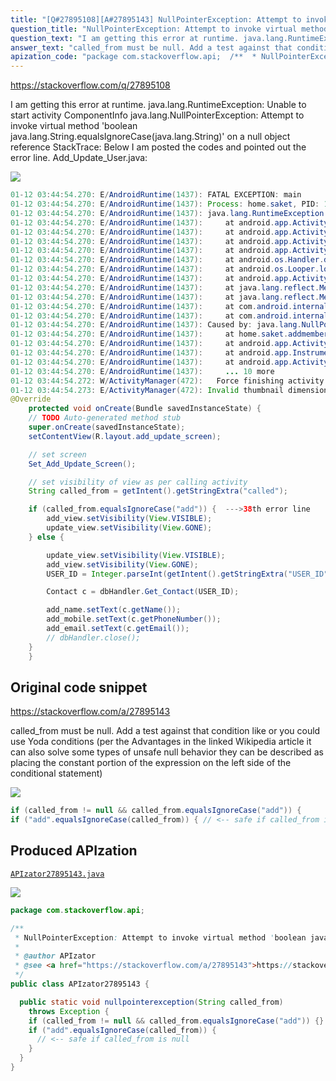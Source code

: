 ```yaml
---
title: "[Q#27895108][A#27895143] NullPointerException: Attempt to invoke virtual method 'boolean java.lang.String.equalsIgnoreCase(java.lang.String)' on a null object reference"
question_title: "NullPointerException: Attempt to invoke virtual method 'boolean java.lang.String.equalsIgnoreCase(java.lang.String)' on a null object reference"
question_text: "I am getting this error at runtime. java.lang.RuntimeException: Unable to start activity ComponentInfo   java.lang.NullPointerException: Attempt to invoke virtual method   'boolean java.lang.String.equalsIgnoreCase(java.lang.String)' on a   null object reference StackTrace: Below I am posted the codes and pointed out the error line. Add_Update_User.java:"
answer_text: "called_from must be null. Add a test against that condition like or you could use Yoda conditions (per the Advantages in the linked Wikipedia article it can also solve some types of unsafe null behavior they can be described as placing the constant portion of the expression on the left side of the conditional statement)"
apization_code: "package com.stackoverflow.api;  /**  * NullPointerException: Attempt to invoke virtual method 'boolean java.lang.String.equalsIgnoreCase(java.lang.String)' on a null object reference  *  * @author APIzator  * @see <a href=\"https://stackoverflow.com/a/27895143\">https://stackoverflow.com/a/27895143</a>  */ public class APIzator27895143 {    public static void nullpointerexception(String called_from)     throws Exception {     if (called_from != null && called_from.equalsIgnoreCase(\"add\")) {}     if (\"add\".equalsIgnoreCase(called_from)) {       // <-- safe if called_from is null     }   } }"
---
```


https://stackoverflow.com/q/27895108

I am getting this error at runtime.
java.lang.RuntimeException: Unable to start activity ComponentInfo
  java.lang.NullPointerException: Attempt to invoke virtual method
  &#x27;boolean java.lang.String.equalsIgnoreCase(java.lang.String)&#x27; on a
  null object reference
StackTrace:
Below I am posted the codes and pointed out the error line.
Add_Update_User.java:


<div class="code-logo"><img src="/stackoverflow.png" /></div>

```java
01-12 03:44:54.270: E/AndroidRuntime(1437): FATAL EXCEPTION: main
01-12 03:44:54.270: E/AndroidRuntime(1437): Process: home.saket, PID: 1437
01-12 03:44:54.270: E/AndroidRuntime(1437): java.lang.RuntimeException: Unable to start activity ComponentInfo{home.saket/home.saket.addmember.Add_Update_User}: java.lang.NullPointerException: Attempt to invoke virtual method 'boolean java.lang.String.equalsIgnoreCase(java.lang.String)' on a null object reference
01-12 03:44:54.270: E/AndroidRuntime(1437):     at android.app.ActivityThread.performLaunchActivity(ActivityThread.java:2298)
01-12 03:44:54.270: E/AndroidRuntime(1437):     at android.app.ActivityThread.handleLaunchActivity(ActivityThread.java:2360)
01-12 03:44:54.270: E/AndroidRuntime(1437):     at android.app.ActivityThread.access$800(ActivityThread.java:144)
01-12 03:44:54.270: E/AndroidRuntime(1437):     at android.app.ActivityThread$H.handleMessage(ActivityThread.java:1278)
01-12 03:44:54.270: E/AndroidRuntime(1437):     at android.os.Handler.dispatchMessage(Handler.java:102)
01-12 03:44:54.270: E/AndroidRuntime(1437):     at android.os.Looper.loop(Looper.java:135)
01-12 03:44:54.270: E/AndroidRuntime(1437):     at android.app.ActivityThread.main(ActivityThread.java:5221)
01-12 03:44:54.270: E/AndroidRuntime(1437):     at java.lang.reflect.Method.invoke(Native Method)
01-12 03:44:54.270: E/AndroidRuntime(1437):     at java.lang.reflect.Method.invoke(Method.java:372)
01-12 03:44:54.270: E/AndroidRuntime(1437):     at com.android.internal.os.ZygoteInit$MethodAndArgsCaller.run(ZygoteInit.java:899)
01-12 03:44:54.270: E/AndroidRuntime(1437):     at com.android.internal.os.ZygoteInit.main(ZygoteInit.java:694)
01-12 03:44:54.270: E/AndroidRuntime(1437): Caused by: java.lang.NullPointerException: Attempt to invoke virtual method 'boolean java.lang.String.equalsIgnoreCase(java.lang.String)' on a null object reference
01-12 03:44:54.270: E/AndroidRuntime(1437):     at home.saket.addmember.Add_Update_User.onCreate(Add_Update_User.java:38)
01-12 03:44:54.270: E/AndroidRuntime(1437):     at android.app.Activity.performCreate(Activity.java:5933)
01-12 03:44:54.270: E/AndroidRuntime(1437):     at android.app.Instrumentation.callActivityOnCreate(Instrumentation.java:1105)
01-12 03:44:54.270: E/AndroidRuntime(1437):     at android.app.ActivityThread.performLaunchActivity(ActivityThread.java:2251)
01-12 03:44:54.270: E/AndroidRuntime(1437):     ... 10 more
01-12 03:44:54.272: W/ActivityManager(472):   Force finishing activity home.saket/.addmember.Add_Update_User
01-12 03:44:54.273: E/ActivityManager(472): Invalid thumbnail dimensions: 384x384
@Override
    protected void onCreate(Bundle savedInstanceState) {
    // TODO Auto-generated method stub
    super.onCreate(savedInstanceState);
    setContentView(R.layout.add_update_screen);

    // set screen
    Set_Add_Update_Screen();

    // set visibility of view as per calling activity
    String called_from = getIntent().getStringExtra("called");

    if (called_from.equalsIgnoreCase("add")) {  --->38th error line
        add_view.setVisibility(View.VISIBLE);
        update_view.setVisibility(View.GONE);
    } else {

        update_view.setVisibility(View.VISIBLE);
        add_view.setVisibility(View.GONE);
        USER_ID = Integer.parseInt(getIntent().getStringExtra("USER_ID"));

        Contact c = dbHandler.Get_Contact(USER_ID);  

        add_name.setText(c.getName());
        add_mobile.setText(c.getPhoneNumber());
        add_email.setText(c.getEmail());
        // dbHandler.close();
    }
    }
```


## Original code snippet

https://stackoverflow.com/a/27895143

called_from must be null. Add a test against that condition like
or you could use Yoda conditions (per the Advantages in the linked Wikipedia article it can also solve some types of unsafe null behavior they can be described as placing the constant portion of the expression on the left side of the conditional statement)

<div class="code-logo"><img src="/stackoverflow.png" /></div>

```java
if (called_from != null && called_from.equalsIgnoreCase("add")) {
if ("add".equalsIgnoreCase(called_from)) { // <-- safe if called_from is null
```

## Produced APIzation

[`APIzator27895143.java`](https://github.com/pasqualesalza/apization-temp/raw/main/data/search/APIzator27895143.java)

<div class="code-logo"><img src="/apizator.png" /></div>

```java
package com.stackoverflow.api;

/**
 * NullPointerException: Attempt to invoke virtual method 'boolean java.lang.String.equalsIgnoreCase(java.lang.String)' on a null object reference
 *
 * @author APIzator
 * @see <a href="https://stackoverflow.com/a/27895143">https://stackoverflow.com/a/27895143</a>
 */
public class APIzator27895143 {

  public static void nullpointerexception(String called_from)
    throws Exception {
    if (called_from != null && called_from.equalsIgnoreCase("add")) {}
    if ("add".equalsIgnoreCase(called_from)) {
      // <-- safe if called_from is null
    }
  }
}

```
